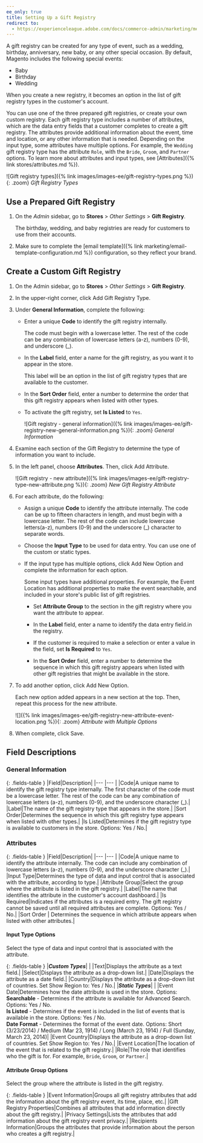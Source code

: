 ```yaml
---
ee_only: true
title: Setting Up a Gift Registry
redirect to:
  - https://experienceleague.adobe.com/docs/commerce-admin/marketing/merchandising/gift-registry/gift-registry-create.html
---
```


A gift registry can be created for any type of event, such as a wedding, birthday, anniversary, new baby, or any other special occasion. By default, Magento includes the following special events:

- Baby
- Birthday
- Wedding

When you create a new registry, it becomes an option in the list of gift registry types in the customer's account.

You can use one of the three prepared gift registries, or create your own custom registry. Each gift registry type includes a number of attributes, which are the data entry fields that a customer completes to create a gift registry. The attributes provide additional information about the event, time and location, or any other information that is needed. Depending on the input type, some attributes have multiple options. For example, the `Wedding` gift registry type has the attribute `Role`, with the `Bride`, `Groom`, and `Partner` options. To learn more about attributes and input types, see [Attributes]({% link stores/attributes.md %}).

![Gift registry types]({% link images/images-ee/gift-registry-types.png %}){: .zoom}
_Gift Registry Types_

## Use a Prepared Gift Registry

1. On the _Admin_ sidebar, go to **Stores** > _Other Settings_ > **Gift Registry**.

    The birthday, wedding, and baby registries are ready for customers to use from their accounts.

1. Make sure to complete the [email template]({% link marketing/email-template-configuration.md %}) configuration, so they reflect your brand.

## Create a Custom Gift Registry

1. On the Admin sidebar, go to **Stores** > _Other Settings_ > **Gift Registry**.

1. In the upper-right corner, click <span class="btn">Add Gift Registry Type</span>.

1. Under **General Information**, complete the following:

   - Enter a unique **Code** to identify the gift registry internally.

      The code must begin with a lowercase letter. The rest of the code can be any combination of lowercase letters (a-z), numbers (0-9), and underscore (_).

   - In the **Label** field, enter a name for the gift registry, as you want it to appear in the store.

      This label will be an option in the list of gift registry types that are available to the customer.

   - In the **Sort Order** field, enter a number to determine the order that this gift registry appears when listed with other types.

   - To activate the gift registry, set **Is Listed** to `Yes`.

        ![Gift registry - general information]({% link images/images-ee/gift-registry-new-general-information.png %}){: .zoom}
        _General Information_

1. Examine each section of the Gift Registry to determine the type of information you want to include.

1. In the left panel, choose **Attributes**. Then, click <span class="btn">Add Attribute</span>.

    ![Gift registry - new attribute]({% link images/images-ee/gift-registry-type-new-attribute.png %}){: .zoom}
    _New Gift Registry Attribute_

1. For each attribute, do the following:

   - Assign a unique **Code** to identify the attribute internally. The code can be up to fifteen characters in length, and must begin with a lowercase letter. The rest of the code can include lowercase letters(a-z), numbers (0-9) and the underscore (_) character to separate words.

   - Choose the **Input Type** to be used for data entry. You can use one of the custom or static types.

   - If the input type has multiple options, click <span class="btn">Add New Option</span> and complete the information for each option.

      Some input types have additional properties. For example, the Event Location has additional properties to make the event searchable, and included in your store's public list of gift registries.

      - Set **Attribute Group** to the section in the gift registry where you want the attribute to appear.

      - In the **Label** field, enter a name to identify the data entry field.in the registry.

      - If the customer is required to make a selection or enter a value in the field, set **Is Required** to `Yes`.

      - In the **Sort Order** field, enter a number to determine the sequence in which this gift registry appears when listed with other gift registries that might be available in the store.

1. To add another option, click <span class="btn">Add New Option</span>.

   Each new option added appears in a new section at the top. Then, repeat this process for the new attribute.

    ![]({% link images/images-ee/gift-registry-new-attribute-event-location.png %}){: .zoom}
    _Attribute with Multiple Options_

1. When complete, click <span class="btn">Save</span>.

## Field Descriptions

### General Information

{: .fields-table }
|Field|Description|
|--- |--- |
|Code|A unique name to identify the gift registry type internally. The first character of the code must be a lowercase letter. The rest of the code can be any combination of lowercase letters (a-z), numbers (0-9), and the underscore character (_).|
|Label|The name of the gift registry type that appears in the store.|
|Sort Order|Determines the sequence in which this gift registry type appears when listed with other types.|
|Is Listed|Determines if the gift registry type is available to customers in the store. Options: Yes / No.|

### Attributes

{: .fields-table }
|Field|Description|
|--- |--- |
|Code|A unique name to identify the attribute internally. The code can include any combination of lowercase letters (a-z), numbers (0-9), and the underscore character (_).|
|Input Type|Determines the type of data and input control that is associated with the attribute, according to type.|
|Attribute Group|Select the group where the attribute is listed in the gift registry.|
|Label|The name that identifies the attribute in the customer's account dashboard.|
|Is Required|Indicates if the attributes is a required entry. The gift registry cannot be saved until all required attributes are complete. Options: Yes / No.|
|Sort Order | Determines the sequence in which attribute appears when listed with other attributes.|

#### Input Type Options

Select the type of data and input control that is associated with the attribute.

{: .fields-table }
|**_Custom Types_**| |
|Text|Displays the attribute as a text field.|
|Select|Displays the attribute as a drop-down list.|
|Date|Displays the attribute as a date field.|
|Country|Displays the attribute as a drop-down list of countries. Set Show Region to: Yes / No.|
|**_Static Types_**| |
|Event Date|Determines how the date attribute is used in the store. Options: <br/>**Searchable** - Determines if the attribute is available for Advanced Search. Options: Yes / No.<br/>**Is Listed** - Determines if the event is included in the list of events that is available in the store. Options: Yes / No. <br/>**Date Format** - Determines the format of the event date. Options: Short (3/23/2014) / Medium (Mar 23, 1914) / Long (March 23, 1914) / Full (Sunday, March 23, 2014)|
|Event Country|Displays the attribute as a drop-down list of countries. Set Show Region to: Yes / No.|
|Event Location|The location of the event that is related to the gift registry.|
|Role|The role that identifies who the gift is for. For example, `Bride`, `Groom`, or `Partner`.|

#### Attribute Group Options

Select the group where the attribute is listed in the gift registry.

{: .fields-table }
|Event Information|Groups all gift registry attributes that add the information about the gift registry event, its time, place, etc.|
|Gift Registry Properties|Combines all attributes that add information directly about the gift registry.|
|Privacy Settings|Lists the attributes that add information about the gift registry event privacy.|
|Recipients Information|Groups the attributes that provide information about the person who creates a gift registry.|

<!--
  This is a style declaration so that long field names and sub headings in column 1 are not wrapped by table auto styling for column widths.
-->
<style>
.fields-table td:first-of-type {
  width: 200px;
}
</style>
